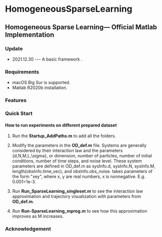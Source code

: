 # HomogeneousSparseLearning

## Homogeneous Sparse Learning&mdash; Official Matlab Implementation

### Update

- 2021.12.30 ---  A basic framework .

### Requirements

* macOS Big Sur is supported. 
* Matlab R2020b installation. 

### Features


### Quick Start


#### How to run experiments on different prepared dataset

1. Run the **Startup_AddPaths.m** to add all the folders.

2. Modify the parameters in the **OD_def.m** file.
   Systems are generally considered by their interaction law and the parameters {d,N,M,L,\sigma}, or dimension, number of particles, number of initial conditions, number of time steps, and noise level. These system parameters are defined in OD_def.m as sysInfo.d, sysInfo.N, sysInfo.M, length(obsInfo.time_vec), and obsInfo.obs_noise. takes parameters of the form "xey", where x, y are real numbers, x is nonnegative. E.g. 0.001=1e-3.
   
3. Run **Run_SparseLearning_singleset.m** to see the interaction law approximation and trajectory visualization with parameters from **OD_def.m**.

4. Run **Run-SparseLearning_mprog.m** to see how this approximation improves as M increases.

### Acknowledgement

